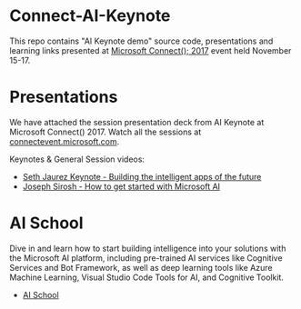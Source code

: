 
# Connect-AI-Keynote
This repo contains "AI Keynote demo" source code, presentations and learning links presented at [Microsoft Connect(); 2017](https://connectevent.microsoft.com) event held November 15-17. 

# Presentations
We have attached the session presentation deck from AI Keynote at Microsoft Connect() 2017. Watch all the sessions at [connectevent.microsoft.com](https://connectevent.microsoft.com/).

Keynotes & General Session videos:
* [Seth Jaurez Keynote - Building the intelligent apps of the future](https://channel9.msdn.com/Events/Connect/2017/K101)
* [Joseph Sirosh - How to get started with Microsoft AI](https://channel9.msdn.com/Events/Connect/2017/G102)

# AI School 
Dive in and learn how to start building intelligence into your solutions with the Microsoft AI platform, including pre-trained AI services like Cognitive Services and Bot Framework, as well as deep learning tools like Azure Machine Learning, Visual Studio Code Tools for AI, and Cognitive Toolkit.
* [AI School](https://aischool.microsoft.com/learning-paths)
